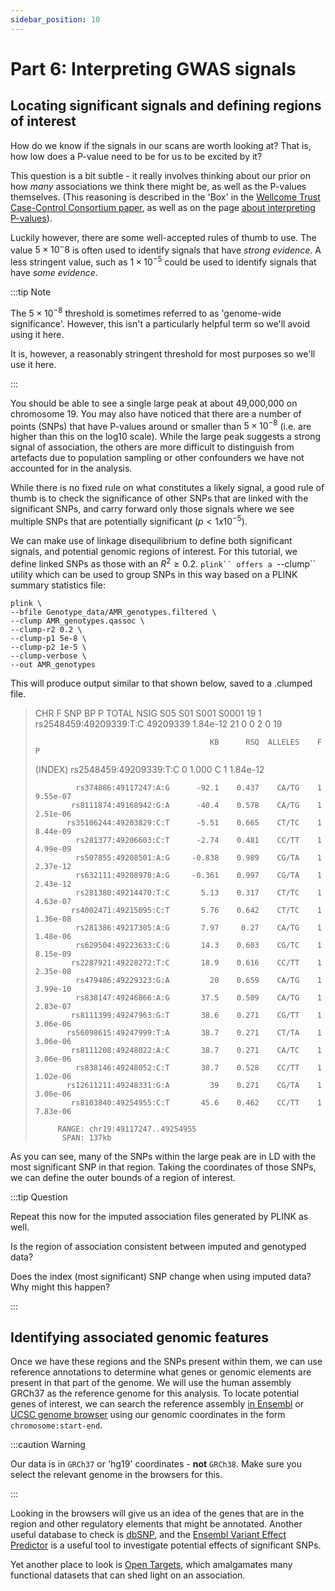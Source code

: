 ```yaml
---
sidebar_position: 10
---
```


# Part 6: Interpreting GWAS signals

## Locating significant signals and defining regions of interest

How do we know if the signals in our scans are worth looking at?  That is, how low does a P-value need to be for us to
be excited by it?

This question is a bit subtle - it really involves thinking about our prior on how *many* associations we think there
might be, as well as the P-values themselves.  (This reasoning is described in the 'Box' in the [Wellcome Trust Case-Control Consortium paper](https://doi.org/10.1038/nature05911), as well as on the page [about interpreting P-values](../../statistical_modelling/regression_modelling/interpreting_p_values.md)).

Luckily however, there are some well-accepted rules of thumb to use. The value $5\times 10^-8$ is often used to identify
signals that have *strong evidence*. A less stringent value, such as $1\times 10^{-5}$ could be used to identify signals that have *some evidence*.

:::tip Note

The $5\times 10^{-8}$ threshold is sometimes referred to as 'genome-wide significance'.
However, this isn't a particularly helpful term so we'll avoid using it here.

It is, however, a reasonably stringent threshold for most purposes so we'll use it here.

:::

You should be able to see a single large peak at about 49,000,000 on chromosome 19. You may also have noticed that there
are a number of points (SNPs) that have P-values around or smaller than $5\times 10^{-8}$ (i.e. are higher than this on
the log10 scale).  While the large peak suggests a strong signal of association, the others are more difficult to
distinguish from artefacts due to population sampling or other confounders we have not accounted for in the analysis.

While there is no fixed rule on what constitutes a likely signal, a good rule of thumb is to check the significance of
other SNPs that are linked with the significant SNPs, and carry forward only those signals where we see multiple SNPs
that are potentially significant ($p < 1x10^{-5}$). 

We can make use of linkage disequilibrium to define both significant signals, and potential genomic regions of interest.
For this tutorial, we define linked SNPs as those with an $R^2 \geq 0.2$. `plink`` offers a `--clump`` utility which can be
used to group SNPs in this way based on a PLINK summary statistics file:

```
plink \
--bfile Genotype_data/AMR_genotypes.filtered \
--clump AMR_genotypes.qassoc \
--clump-r2 0.2 \
--clump-p1 5e-8 \
--clump-p2 1e-5 \
--clump-verbose \
--out AMR_genotypes
```

This will produce output similar to that shown below, saved to a .clumped file.
> CHR    F                       SNP         BP          P    TOTAL   NSIG    S05    S01   S001  S0001
>  19    1    rs2548459:49209339:T:C   49209339   1.84e-12       21      0      0      2      0     19
>
>                                            KB      RSQ  ALLELES    F            P
>  (INDEX)    rs2548459:49209339:T:C          0    1.000        C    1     1.84e-12
>
>              rs374886:49117247:A:G      -92.1    0.437    CA/TG    1     9.55e-07
>             rs8111874:49168942:G:A      -40.4    0.578    CA/TG    1     2.51e-06
>            rs35106244:49203829:C:T      -5.51    0.665    CT/TC    1     8.44e-09
>              rs281377:49206603:C:T      -2.74    0.481    CC/TT    1     4.99e-09
>              rs507855:49208501:A:G     -0.838    0.989    CG/TA    1     2.37e-12
>              rs632111:49208978:A:G     -0.361    0.997    CG/TA    1     2.43e-12
>              rs281380:49214470:T:C       5.13    0.317    CT/TC    1     4.63e-07
>             rs4002471:49215095:C:T       5.76    0.642    CT/TC    1     1.36e-08
>              rs281386:49217305:A:G       7.97     0.27    CA/TG    1     1.48e-06
>              rs629504:49223633:C:G       14.3    0.603    CG/TC    1     8.15e-09
>             rs2287921:49228272:T:C       18.9    0.616    CC/TT    1     2.35e-08
>              rs479486:49229323:G:A         20    0.659    CA/TG    1     3.99e-10
>              rs838147:49246866:A:G       37.5    0.509    CA/TG    1     2.83e-07
>             rs8111399:49247963:G:T       38.6    0.271    CG/TT    1     3.06e-06
>            rs56098615:49247999:T:A       38.7    0.271    CT/TA    1     3.06e-06
>             rs8111208:49248022:A:C       38.7    0.271    CA/TC    1     3.06e-06
>              rs838146:49248052:C:T       38.7    0.528    CC/TT    1     1.02e-06
>            rs12611211:49248331:G:A         39    0.271    CG/TA    1     3.06e-06
>             rs8103840:49254955:C:T       45.6    0.462    CC/TT    1     7.83e-06
>
>          RANGE: chr19:49117247..49254955
>           SPAN: 137kb

As you can see, many of the SNPs within the large peak are in LD with the most significant SNP in that region. Taking the coordinates of those SNPs, we can define the outer bounds of a region of interest. 

:::tip Question

Repeat this now for the imputed association files generated by PLINK as well.

Is the region of association consistent between imputed and genotyped data?

Does the index (most significant) SNP change when using imputed data? Why might this happen?

:::

## Identifying associated genomic features

Once we have these regions and the SNPs present within them, we can use reference annotations to determine what genes or
genomic elements are present in that part of the genome. We will use the human assembly GRCh37 as the reference genome
for this analysis. To locate potential genes of interest, we can search the reference assembly [in
Ensembl](http://www.ensembl.org/index.html) or [UCSC genome browser](https://genome.ucsc.edu) using our genomic
coordinates in the form `chromosome:start-end`.

:::caution Warning

Our data is in `GRCh37` or 'hg19' coordinates - **not** `GRCh38`.  Make sure you select the relevant genome in the
browsers for this.

:::

Looking in the browsers will give us an idea of the genes that are in the region and other regulatory elements that
might be annotated. Another useful database to check is [dbSNP](https://www.ncbi.nlm.nih.gov/snp/), and the [Ensembl
Variant Effect Predictor](https://www.ensembl.org/info/docs/tools/vep/index.html) is a useful tool to investigate
potential effects of significant SNPs. 

Yet another place to look is [Open Targets](https://genetics.opentargets.org/), which amalgamates many functional
datasets that can shed light on an association.

